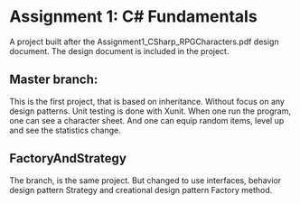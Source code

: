 # Assignment 1: C# Fundamentals

A project built after the Assignment1_CSharp_RPGCharacters.pdf design document.
The design document is included in the project.

## Master branch:
This is the first project, that is based on inheritance.  Without focus 
on any design patterns.  Unit testing is done with Xunit.  When one run the 
program, one can see a character sheet.  And one can equip random items, level
up and see the statistics change.

## FactoryAndStrategy
The branch, is the same project.  But changed to use interfaces, behavior design
pattern Strategy and creational design pattern Factory method.
